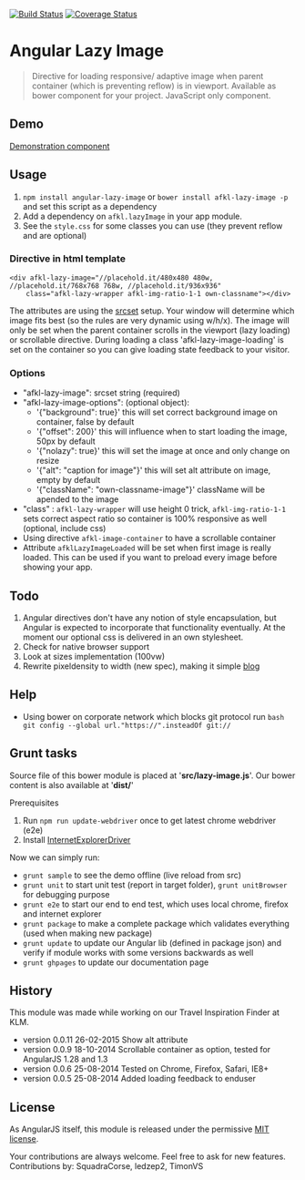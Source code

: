 [![Build Status](https://travis-ci.org/afklm/ng-lazy-image.svg)](https://travis-ci.org/afklm/ng-lazy-image) 
[![Coverage Status](https://coveralls.io/repos/afklm/ng-lazy-image/badge.png?branch=master)](https://coveralls.io/r/afklm/ng-lazy-image?branch=master) 

# Angular Lazy Image
> Directive for loading responsive/ adaptive image when parent container (which is preventing reflow) is in viewport. Available as bower component for your project. JavaScript only component.

## Demo
[Demonstration component](http://afklm.github.io/ng-lazy-image/)


## Usage 
1. `npm install angular-lazy-image` or `bower install afkl-lazy-image -p` and set this script as a dependency
2. Add a dependency on `afkl.lazyImage` in your app module.
3. See the `style.css` for some classes you can use (they prevent reflow and are optional)


### Directive in html template

<pre><code>&lt;div afkl-lazy-image="//placehold.it/480x480 480w, //placehold.it/768x768 768w, //placehold.it/936x936" 
    class="afkl-lazy-wrapper afkl-img-ratio-1-1 own-classname"&gt;&lt;/div&gt;
</code></pre>

The attributes are using the [srcset](http://picture.responsiveimages.org/) setup. Your window will determine which image fits best (so the rules are very dynamic using w/h/x). The image will only be set when the parent container scrolls in the viewport (lazy loading) or scrollable directive. During loading a class 'afkl-lazy-image-loading' is set on the container so you can give loading state feedback to your visitor.


### Options
- "afkl-lazy-image": srcset string (required)
- "afkl-lazy-image-options": (optional object):
   * '{"background": true}' this will set correct background image on container, false by default
   * '{"offset": 200}' this will influence when to start loading the image, 50px by default
   * '{"nolazy": true}' this will set the image at once and only change on resize
   * '{"alt": "caption for image"}' this will set alt attribute on image, empty by default
   * '{"className": "own-classname-image"}' className will be apended to the image
- "class" : `afkl-lazy-wrapper` will use height 0 trick, `afkl-img-ratio-1-1` sets correct aspect ratio so container is 100% responsive as well (optional, include css)
- Using directive `afkl-image-container` to have a scrollable container
- Attribute `afklLazyImageLoaded` will be set when first image is really loaded. This can be used if you want to preload every image before showing your app.


## Todo
1. Angular directives don't have any notion of style encapsulation, but Angular is expected to incorporate that functionality eventually. At the moment our optional css is delivered in an own stylesheet.
2. Check for native browser support
3. Look at sizes implementation (100vw)
4. Rewrite pixeldensity to width (new spec), making it simple [blog](http://dev.opera.com/articles/native-responsive-images/)

## Help
- Using bower on corporate network which blocks git protocol run `bash git config --global url."https://".insteadOf git://`


## Grunt tasks
Source file of this bower module is placed at '**src/lazy-image.js**'. Our bower content is also available at '**dist/**'

Prerequisites

 1. Run `npm run update-webdriver` once to get latest chrome webdriver (e2e)
 2. Install [InternetExplorerDriver](http://docs.seleniumhq.org/download)

Now we can simply run:
- `grunt sample` to see the demo offline (live reload from src)
- `grunt unit` to start unit test (report in target folder), `grunt unitBrowser` for debugging purpose
- `grunt e2e` to start our end to end test, which uses local chrome, firefox and internet explorer
- `grunt package` to make a complete package which validates everything (used when making new package)
- `grunt update` to update our Angular lib (defined in package json) and verify if module works with some versions backwards as well
- `grunt ghpages` to update our documentation page


## History
This module was made while working on our Travel Inspiration Finder at KLM.
- version 0.0.11 26-02-2015 Show alt attribute
- version 0.0.9 18-10-2014 Scrollable container as option, tested for AngularJS 1.28 and 1.3
- version 0.0.6 25-08-2014 Tested on Chrome, Firefox, Safari, IE8+
- version 0.0.5 25-08-2014 Added loading feedback to enduser

## License
As AngularJS itself, this module is released under the permissive [MIT license](LICENSE.md).

Your contributions are always welcome. Feel free to ask for new features.
Contributions by: SquadraCorse, ledzep2, TimonVS 
